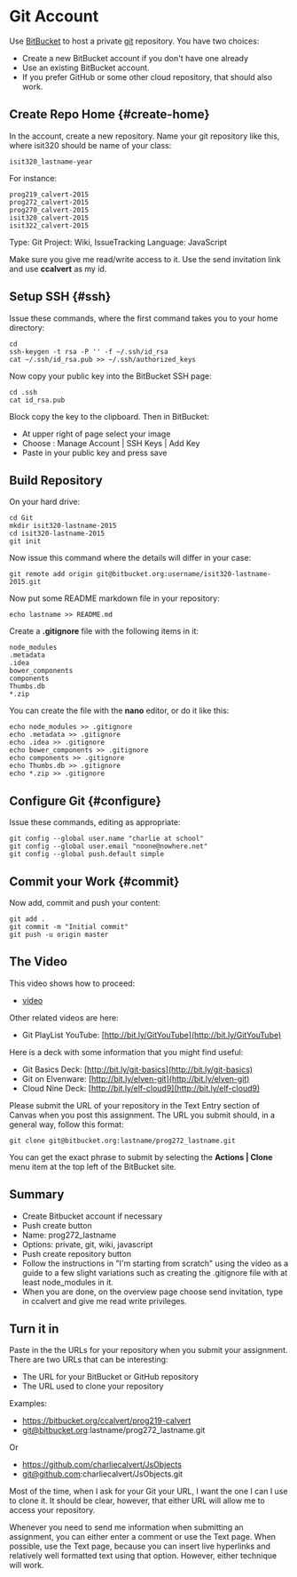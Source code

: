 # Git Account

Use [BitBucket](https://bitbucket.org) to host a private [git](http://git-scm.com/book/en/v2) repository. You have two choices:

- Create a new BitBucket account if you don't have one already
- Use an existing BitBucket account.
- If you prefer GitHub or some other cloud repository, that should also work.

## Create Repo Home {#create-home}

In the account, create a new repository. Name your git repository like this, where isit320 should be name of your class:

	isit320_lastname-year

For instance:

	prog219_calvert-2015
	prog272_calvert-2015
	prog270_calvert-2015
	isit320_calvert-2015
	isit322_calvert-2015

Type: Git
Project: Wiki, IssueTracking
Language: JavaScript

Make sure you give me read/write access to it. Use the send invitation link and use **ccalvert** as my id.

## Setup SSH {#ssh}

Issue these commands, where the first command takes you to your home directory: 

```
cd
ssh-keygen -t rsa -P '' -f ~/.ssh/id_rsa 
cat ~/.ssh/id_rsa.pub >> ~/.ssh/authorized_keys
```

Now copy your public key into the BitBucket SSH page:

```
cd .ssh
cat id_rsa.pub
```

Block copy the key to the clipboard. Then in BitBucket:

* At upper right of page select your image
* Choose : Manage Account | SSH Keys | Add Key
* Paste in your public key and press save

## Build Repository

On your hard drive:

```
cd Git
mkdir isit320-lastname-2015
cd isit320-lastname-2015
git init
```

Now issue this command where the details will differ in your case:

```
git remote add origin git@bitbucket.org:username/isit320-lastname-2015.git
```

Now put some README markdown file in your repository:

```
echo lastname >> README.md
```

Create a **.gitignore** file with the following items in it:

	node_modules
	.metadata
	.idea
	bower_components
	components
	Thumbs.db
	*.zip

You can create the file with the **nano** editor, or do it like this:

```
echo node_modules >> .gitignore
echo .metadata >> .gitignore
echo .idea >> .gitignore
echo bower_components >> .gitignore
echo components >> .gitignore
echo Thumbs.db >> .gitignore
echo *.zip >> .gitignore
```

## Configure Git {#configure}

Issue these commands, editing as appropriate:

```
git config --global user.name "charlie at school"
git config --global user.email "noone@nowhere.net"
git config --global push.default simple
```

## Commit your Work {#commit}

Now add, commit and push your content:

```
git add .
git commit -m "Initial commit"
git push -u origin master
```

## The Video

This video shows how to proceed:

- [video](http://youtu.be/HCoC3FbdcQk)

Other related videos are here:

- Git PlayList YouTube: [http://bit.ly/GitYouTube](http://bit.ly/GitYouTube)

Here is a deck with some information that you might find useful:

- Git Basics Deck: [http://bit.ly/git-basics](http://bit.ly/git-basics)
- Git on Elvenware: [http://bit.ly/elven-git](http://bit.ly/elven-git)
- Cloud Nine Deck: [http://bit.ly/elf-cloud9](http://bit.ly/elf-cloud9)

Please submit the URL of your repository in the Text Entry section of Canvas when you post this assignment. The URL you submit should, in a general way, follow this format:

	git clone git@bitbucket.org:lastname/prog272_lastname.git

You can get the exact phrase to submit by selecting the **Actions | Clone** menu item at the top left of the BitBucket site.

## Summary

- Create Bitbucket account if necessary
- Push create button
- Name: prog272_lastname
- Options: private, git, wiki, javascript
- Push create repository button
- Follow the instructions in "I'm starting from scratch" using the video as a guide to a few slight variations such as creating the .gitignore file with at least node_modules in it.
- When you are done, on the overview page choose send invitation, type in ccalvert and give me read write privileges.

## Turn it in

Paste in the the URLs for your repository when you submit your assignment. There are two URLs that can be interesting:

* The URL for your BitBucket or GitHub repository
* The URL used to clone your repository

Examples:

* https://bitbucket.org/ccalvert/prog219-calvert
* git@bitbucket.org:lastname/prog272_lastname.git

Or

* https://github.com/charliecalvert/JsObjects
* git@github.com:charliecalvert/JsObjects.git

Most of the time, when I ask for your Git your URL, I want the one I can I use to clone it. It should be clear, however, that either URL will allow me to access your repository.

Whenever you need to send me information when submitting an assignment, you can either enter a comment or use the Text page. When possible, use the Text page, because you can insert live hyperlinks and relatively well formatted text using that option. However, either technique will work.
